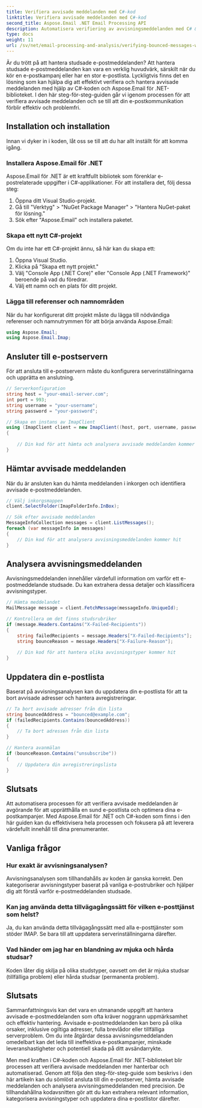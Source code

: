 ```yaml
---
title: Verifiera avvisade meddelanden med C#-kod
linktitle: Verifiera avvisade meddelanden med C#-kod
second_title: Aspose.Email .NET Email Processing API
description: Automatisera verifiering av avvisningsmeddelanden med C# & Aspose.Email för .NET. Hantera e-postlistor utan ansträngning och förbättra kampanjens effektivitet.
type: docs
weight: 11
url: /sv/net/email-processing-and-analysis/verifying-bounced-messages-with-csharp-code/
---
```


Är du trött på att hantera studsade e-postmeddelanden? Att hantera studsade e-postmeddelanden kan vara en verklig huvudvärk, särskilt när du kör en e-postkampanj eller har en stor e-postlista. Lyckligtvis finns det en lösning som kan hjälpa dig att effektivt verifiera och hantera avvisade meddelanden med hjälp av C#-koden och Aspose.Email för .NET-biblioteket. I den här steg-för-steg-guiden går vi igenom processen för att verifiera avvisade meddelanden och se till att din e-postkommunikation förblir effektiv och problemfri.

## Installation och installation

Innan vi dyker in i koden, låt oss se till att du har allt inställt för att komma igång.

### Installera Aspose.Email för .NET

Aspose.Email för .NET är ett kraftfullt bibliotek som förenklar e-postrelaterade uppgifter i C#-applikationer. För att installera det, följ dessa steg:

1. Öppna ditt Visual Studio-projekt.
2. Gå till "Verktyg" > "NuGet Package Manager" > "Hantera NuGet-paket för lösning."
3. Sök efter "Aspose.Email" och installera paketet.

### Skapa ett nytt C#-projekt

Om du inte har ett C#-projekt ännu, så här kan du skapa ett:

1. Öppna Visual Studio.
2. Klicka på "Skapa ett nytt projekt."
3. Välj "Console App (.NET Core)" eller "Console App (.NET Framework)" beroende på vad du föredrar.
4. Välj ett namn och en plats för ditt projekt.

### Lägga till referenser och namnområden

När du har konfigurerat ditt projekt måste du lägga till nödvändiga referenser och namnutrymmen för att börja använda Aspose.Email:

```csharp
using Aspose.Email;
using Aspose.Email.Imap;

```

## Ansluter till e-postservern

För att ansluta till e-postservern måste du konfigurera serverinställningarna och upprätta en anslutning.

```csharp
// Serverkonfiguration
string host = "your-email-server.com";
int port = 993;
string username = "your-username";
string password = "your-password";

// Skapa en instans av ImapClient
using (ImapClient client = new ImapClient((host, port, username, password))
{
   
    // Din kod för att hämta och analysera avvisade meddelanden kommer hit
}
```

## Hämtar avvisade meddelanden

När du är ansluten kan du hämta meddelanden i inkorgen och identifiera avvisade e-postmeddelanden.

```csharp
// Välj inkorgsmappen
client.SelectFolder(ImapFolderInfo.InBox);

// Sök efter avvisade meddelanden
MessageInfoCollection messages = client.ListMessages();
foreach (var messageInfo in messages)
{
    // Din kod för att analysera avvisningsmeddelanden kommer hit
}
```

## Analysera avvisningsmeddelanden

Avvisningsmeddelanden innehåller värdefull information om varför ett e-postmeddelande studsade. Du kan extrahera dessa detaljer och klassificera avvisningstyper.

```csharp
// Hämta meddelandet
MailMessage message = client.FetchMessage(messageInfo.UniqueId);

// Kontrollera om det finns studsrubriker
if (message.Headers.Contains("X-Failed-Recipients"))
{
    string failedRecipients = message.Headers["X-Failed-Recipients"];
    string bounceReason = message.Headers["X-Failure-Reason"];
    
    // Din kod för att hantera olika avvisningstyper kommer hit
}
```

## Uppdatera din e-postlista

Baserat på avvisningsanalysen kan du uppdatera din e-postlista för att ta bort avvisade adresser och hantera avregistreringar.

```csharp
// Ta bort avvisade adresser från din lista
string bouncedAddress = "bounced@example.com";
if (failedRecipients.Contains(bouncedAddress))
{
    // Ta bort adressen från din lista
}

// Hantera avanmälan
if (bounceReason.Contains("unsubscribe"))
{
    // Uppdatera din avregistreringslista
}
```

## Slutsats

Att automatisera processen för att verifiera avvisade meddelanden är avgörande för att upprätthålla en sund e-postlista och optimera dina e-postkampanjer. Med Aspose.Email för .NET och C#-koden som finns i den här guiden kan du effektivisera hela processen och fokusera på att leverera värdefullt innehåll till dina prenumeranter.

## Vanliga frågor

### Hur exakt är avvisningsanalysen?

Avvisningsanalysen som tillhandahålls av koden är ganska korrekt. Den kategoriserar avvisningstyper baserat på vanliga e-postrubriker och hjälper dig att förstå varför e-postmeddelanden studsade.

### Kan jag använda detta tillvägagångssätt för vilken e-posttjänst som helst?

Ja, du kan använda detta tillvägagångssätt med alla e-posttjänster som stöder IMAP. Se bara till att uppdatera serverinställningarna därefter.

### Vad händer om jag har en blandning av mjuka och hårda studsar?

Koden låter dig skilja på olika studstyper, oavsett om det är mjuka studsar (tillfälliga problem) eller hårda studsar (permanenta problem).

## Slutsats

Sammanfattningsvis kan det vara en utmanande uppgift att hantera avvisade e-postmeddelanden som ofta kräver noggrann uppmärksamhet och effektiv hantering. Avvisade e-postmeddelanden kan bero på olika orsaker, inklusive ogiltiga adresser, fulla brevlådor eller tillfälliga serverproblem. Om du inte åtgärdar dessa avvisningsmeddelanden omedelbart kan det leda till ineffektiva e-postkampanjer, minskade leveranshastigheter och potentiell skada på ditt avsändarrykte.

Men med kraften i C#-koden och Aspose.Email för .NET-biblioteket blir processen att verifiera avvisade meddelanden mer hanterbar och automatiserad. Genom att följa den steg-för-steg-guide som beskrivs i den här artikeln kan du sömlöst ansluta till din e-postserver, hämta avvisade meddelanden och analysera avvisningsmeddelanden med precision. De tillhandahållna kodavsnitten gör att du kan extrahera relevant information, kategorisera avvisningstyper och uppdatera dina e-postlistor därefter.